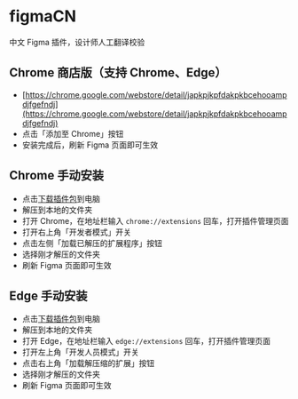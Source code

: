# figmaCN
中文 Figma 插件，设计师人工翻译校验

## Chrome 商店版（支持 Chrome、Edge）
* [https://chrome.google.com/webstore/detail/japkpjkpfdakpkbcehooampdjfgefndj](https://chrome.google.com/webstore/detail/japkpjkpfdakpkbcehooampdjfgefndj)
* 点击「添加至 Chrome」按钮
* 安装完成后，刷新 Figma 页面即可生效

## Chrome 手动安装
* 点击[下载插件包](https://github.com/yancymin/figmaCN/archive/master.zip)到电脑
* 解压到本地的文件夹
* 打开 Chrome，在地址栏输入 `chrome://extensions` 回车，打开插件管理页面
* 打开右上角「开发者模式」开关
* 点击左侧「加载已解压的扩展程序」按钮
* 选择刚才解压的文件夹
* 刷新 Figma 页面即可生效

## Edge 手动安装
* 点击[下载插件包](https://github.com/yancymin/figmaCN/archive/master.zip)到电脑
* 解压到本地的文件夹
* 打开 Edge，在地址栏输入 `edge://extensions` 回车，打开插件管理页面
* 打开左上角「开发人员模式」开关
* 点击右上角「加载解压缩的扩展」按钮
* 选择刚才解压的文件夹
* 刷新 Figma 页面即可生效

